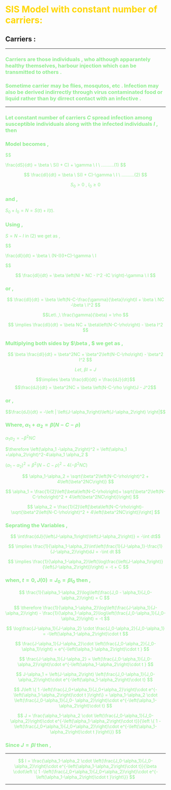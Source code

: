 
# <font color=gold>SIS Model with constant number of carriers:</font>

## Carriers :
***

<font color=lightgreen>    

### Carriers are those individuals , who although apparantely healthy themselves, harbour injection which can be transmitted to others .
### Sometime carrier may be flies, mosqutos, etc . Infection may also be derived indirrectly through virus contaminated food or liquid rather than by dirrect contact with an infective .



***

### Let constant number of carriers $C$ spread infection among susceptible individuals along with the infected individuals $I$ , then

### Model becomes , 

$$

\frac{dS}{dt} = \beta \ S(I + C) + \gamma \ I \ ..........(1)
$$

$$
\frac{dI}{dt} = \beta \ S(I + C)-\gamma \ I \ ..........(2)
$$

$$S_0 > 0 \ ,\ I_0 \geq 0$$

### and , 
$S_0 + I_0 = N = S(t) + I(t) .$

### Using ,
$S = N-I$ in $(2)$ we get as ,

$$

\frac{dI}{dt} = \beta \ (N-I)(I+C)-\gamma \ I

$$

$$
\frac{dI}{dt} = \beta \left(NI + NC - I^2 -IC  \right)-\gamma \ I 
$$
### or ,
$$
\frac{dI}{dt}  = \beta \left(N-C-\frac{\gamma}{\beta}\right)I + \beta \ NC -\beta \ I^2
$$

$$Let\ ,\ \frac{\gamma}{\beta} = \rho $$

$$
\implies \frac{dI}{dt} = \beta NC + \beta\left(N-C-\rho\right) - \beta I^2
$$
### Multiplying both sides by $\beta , $  we get as , 
$$
\beta \frac{dI}{dt} = \beta^2NC + \beta^2\left(N-C-\rho\right) - \beta^2 I^2
$$

$$Let, \ \beta I = J$$

$$\implies \beta \frac{dI}{dt} = \frac{dJ}{dt}$$
$$\frac{dJ}{dt} = \beta^2NC + \beta \left(N-C-\rho \right)J - J^2$$

### or , 

$$\frac{dJ}{dt} = -\left | \left(J-\alpha_1\right)\left(J-\alpha_2\right) \right|$$

### Where, $\alpha_1+\alpha_2 = \beta\left(N-C-\rho\right)$ 

$\alpha_1  \alpha_2 = -\beta^2NC$

$\therefore \left(\alpha_1 -\alpha_2\right)^2 = \left(\alpha_1 +\alpha_2\right)^2-4\alpha_1  \alpha_2 $
               
$\left(\alpha_1 -\alpha_2\right)^2 = \beta^2\left(N-C-\rho\right)^2 - 4\left(-\beta^2NC\right)$    

$$
\alpha_1-\alpha_2 = \sqrt{\beta^2\left(N-C-\rho\right)^2 + 4\left(\beta^2NC\right)}
$$

$$
\alpha_1 = \frac{1}{2}\left[\beta\left(N-C-\rho\right)+ \sqrt{\beta^2\left(N-C-\rho\right)^2 + 4\left(\beta^2NC\right)}\right]
$$

$$
\alpha_2 = \frac{1}{2}\left[\beta\left(N-C-\rho\right)- \sqrt{\beta^2\left(N-C-\rho\right)^2 + 4\left(\beta^2NC\right)}\right]
$$

### Seprating the Variables , 

$$
\int\frac{dJ}{\left(J-\alpha_1\right)\left(J-\alpha_2\right)} = 
-\int dt$$

$$
\implies \frac{1}{\alpha_1-\alpha_2}\int\left(\frac{1}{J-\alpha_1}-\frac{1}{J-\alpha_2}\right)dJ = -\int dt
$$

$$
\implies \frac{1}{\alpha_1-\alpha_2}\left(\log\frac{\left(J-\alpha_1\right)}{\left(J-\alpha_2\right)}\right) = -t + C
$$

### when, $t =0, J(0) = J_0=\beta I_0$ then ,

$$
\frac{1}{\alpha_1-\alpha_2}\log\left(\frac{J_0 - \alpha_1}{J_0-\alpha_2}\right) = C
$$

$$
\therefore \frac{1}{\alpha_1-\alpha_2}\log\left(\frac{J-\alpha_1}{J-\alpha_2}\right) - \frac{1}{\alpha_1-\alpha_2}\log\left(\frac{J_0-\alpha_1}{J_0-\alpha_2}\right) = -t 
$$

$$
\log\frac{J-\alpha_1}{J-\alpha_2} \cdot \frac{J_0-\alpha_2}{J_0-\alpha_1} = -\left(\alpha_1-\alpha_2\right)\cdot t
$$

$$
\frac{J-\alpha_1}{J-\alpha_2}\cdot \left(\frac{J_0-\alpha_2}{J_0-\alpha_1}\right) = e^{-\left(\alpha_1-\alpha_2\right)\cdot t
}
$$

$$
\frac{J-\alpha_1}{J-\alpha_2} = \left(\frac{J_0-\alpha_1}{J_0-\alpha_2}\right)\cdot e^{-\left(\alpha_1-\alpha_2\right)\cdot t
}
$$

$$
J-\alpha_1 = \left(J-\alpha_2\right)  \left(\frac{J_0-\alpha_1}{J_0-\alpha_2}\right)\cdot e^{-\left(\alpha_1-\alpha_2\right)\cdot t}
$$

$$
J\left \{ 1 -\left(\frac{J_0+\alpha_1}{J_0+\alpha_2}\right)\cdot e^{-\left(\alpha_1-\alpha_2\right)\cdot t
}\right\} = \alpha_1-\alpha_2 \cdot \left(\frac{J_0-\alpha_1}{J_0- \alpha_2}\right)\cdot e^{-\left(\alpha_1-\alpha_2\right)\cdot t}
$$

$$
J = \frac{\alpha_1-\alpha_2 \cdot \left(\frac{J_0-\alpha_1}{J_0- \alpha_2}\right)\cdot e^{-\left(\alpha_1-\alpha_2\right)\cdot t}}{\left \{ 1 -\left(\frac{J_0+\alpha_1}{J_0+\alpha_2}\right)\cdot e^{-\left(\alpha_1-\alpha_2\right)\cdot t
}\right\}}
$$

### Since $J = \beta I$ then , 
***
$$
I = \frac{\alpha_1-\alpha_2 \cdot \left(\frac{J_0-\alpha_1}{J_0- \alpha_2}\right)\cdot e^{-\left(\alpha_1-\alpha_2\right)\cdot t}}{\beta \cdot\left \{ 1 -\left(\frac{J_0+\alpha_1}{J_0+\alpha_2}\right)\cdot e^{-\left(\alpha_1-\alpha_2\right)\cdot t
}\right\}}
$$
***